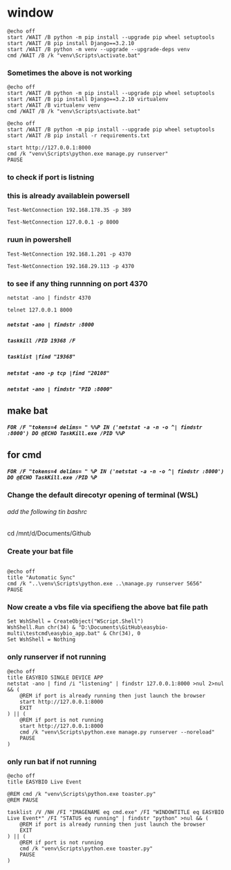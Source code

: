 # window



```batch
@echo off
start /WAIT /B python -m pip install --upgrade pip wheel setuptools
start /WAIT /B pip install Django==3.2.10
start /WAIT /B python -m venv --upgrade --upgrade-deps venv
cmd /WAIT /B /k "venv\Scripts\activate.bat"
```

### Sometimes the above is not working
```batch
@echo off
start /WAIT /B python -m pip install --upgrade pip wheel setuptools
start /WAIT /B pip install Django==3.2.10 virtualenv
start /WAIT /B virtualenv venv
cmd /WAIT /B /k "venv\Scripts\activate.bat"
```


```batch
@echo off
start /WAIT /B python -m pip install --upgrade pip wheel setuptools
start /WAIT /B pip install -r requirements.txt
```

```batch
start http://127.0.0.1:8000
cmd /k "venv\Scripts\python.exe manage.py runserver"
PAUSE
````

### to check if port is listning
### this is already availablein powersell
```
Test-NetConnection 192.168.178.35 -p 389
```
```
Test-NetConnection 127.0.0.1 -p 8000
```

### ruun in powershell
```
Test-NetConnection 192.168.1.201 -p 4370
```
```
Test-NetConnection 192.168.29.113 -p 4370
```
### to see if any thing runnning on port 4370
```
netstat -ano | findstr 4370
```





`telnet 127.0.0.1 8000`



##### `netstat -ano | findstr :8000`
##### `taskkill /PID 19368 /F`

##### `tasklist |find "19368"`

##### `netstat -ano -p tcp |find "20108"`

##### `netstat -ano | findstr "PID :8000"`


## make bat
##### `FOR /F "tokens=4 delims= " %%P IN ('netstat -a -n -o ^| findstr :8000') DO @ECHO TaskKill.exe /PID %%P`

## for cmd
##### `FOR /F "tokens=4 delims= " %P IN ('netstat -a -n -o ^| findstr :8000') DO @ECHO TaskKill.exe /PID %P`



### Change the default direcotyr opening of terminal (WSL)
###### add the following tin bashrc
cd /mnt/d/Documents/Github


### Create your bat file
```batch

@echo off
title "Automatic Sync"
cmd /k "..\venv\Scripts\python.exe ..\manage.py runserver 5656"
PAUSE

```

### Now create a vbs file via specifieng the above bat file path
```vbs
Set WshShell = CreateObject("WScript.Shell") 
WshShell.Run chr(34) & "D:\Documents\GitHub\easybio-multi\testcmd\easybio_app.bat" & Chr(34), 0
Set WshShell = Nothing
```


### only runserver if not running
```batch
@echo off
title EASYBIO SINGLE DEVICE APP
netstat -ano | find /i "listening" | findstr 127.0.0.1:8000 >nul 2>nul && (
    @REM if port is already running then just launch the browser
    start http://127.0.0.1:8000
    EXIT
) || (
    @REM if port is not running
    start http://127.0.0.1:8000
    cmd /k "venv\Scripts\python.exe manage.py runserver --noreload"
    PAUSE
)

```


### only run bat if not running
```batch
@echo off
title EASYBIO Live Event

@REM cmd /k "venv\Scripts\python.exe toaster.py"
@REM PAUSE

tasklist /V /NH /FI "IMAGENAME eq cmd.exe" /FI "WINDOWTITLE eq EASYBIO Live Event*" /FI "STATUS eq running" | findstr "python" >nul && (
    @REM if port is already running then just launch the browser
    EXIT
) || (
    @REM if port is not running
    cmd /k "venv\Scripts\python.exe toaster.py"
    PAUSE
)
```

